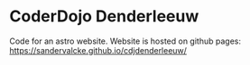 # CoderDojo Denderleeuw

Code for an astro website. Website is hosted on github pages: https://sandervalcke.github.io/cdjdenderleeuw/

